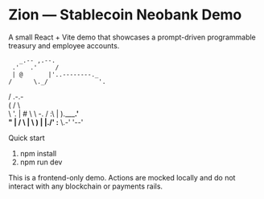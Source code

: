 # Zion — Stablecoin Neobank Demo

A small React + Vite demo that showcases a prompt-driven programmable treasury and employee accounts.

       _.-- ,.--.
     .'   .'     /
     | @       |'..--------._
    /      \._/              '.
   /  .-.-                     \
  (  /    \                     \
  \\      '.                  | #
   \\       \   -.           /
    :\\       |    )._____.'   \
     "       |   /  \  |  \    )
             |   |./'  :__ \\.-'
             '--'

Quick start

1. npm install
2. npm run dev

This is a frontend-only demo. Actions are mocked locally and do not interact with any blockchain or payments rails.
